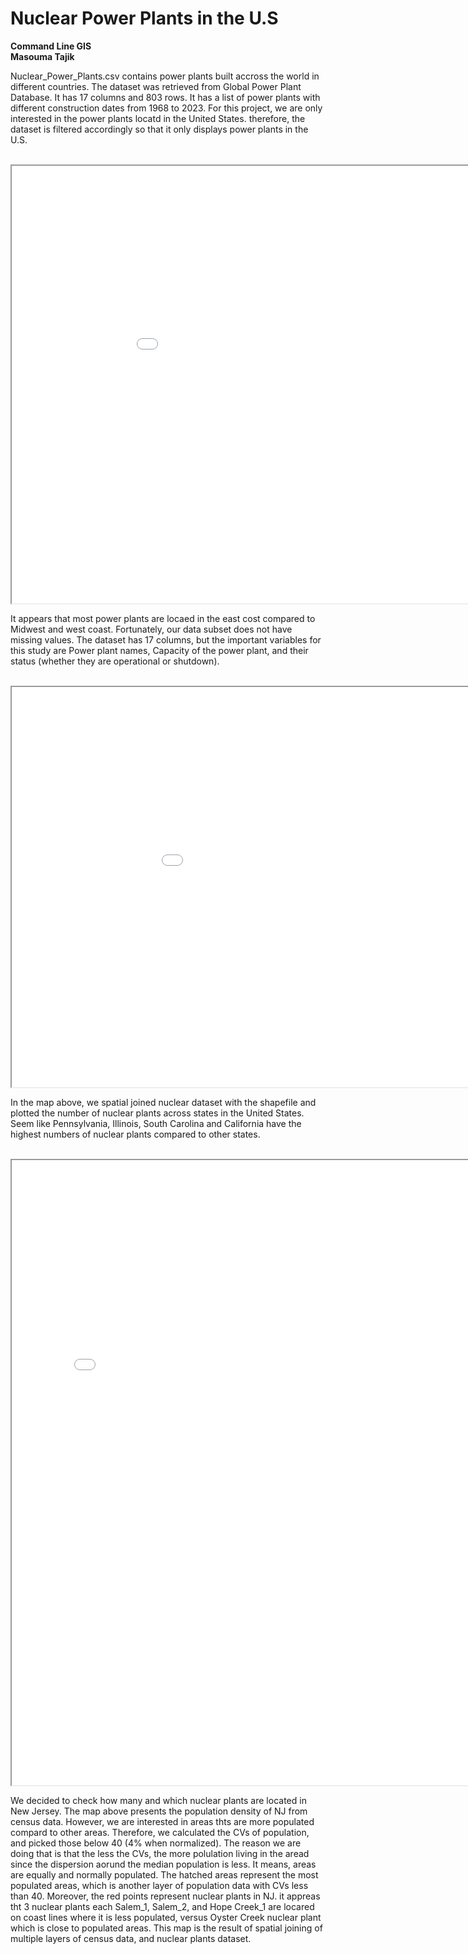---
---
# Nuclear Power Plants in the U.S <br>
**Command Line GIS**<br>
**Masouma Tajik**<br>

<p>Nuclear_Power_Plants.csv contains power plants built accross the world in different countries. The dataset was retrieved from Global Power Plant Database. It has 17 columns and 803 rows. It has a list of power plants with different construction dates from 1968 to 2023.  For this project, we are only interested in the power plants locatd in the United States. therefore, the dataset is filtered accordingly so that it only displays power plants in the U.S.</p> 
<br>
<iframe src="Distribution_map.html" width="1000" height="700"></iframe>
<br>
<p>It appears that most power plants are locaed in the east cost compared to Midwest and west coast. Fortunately, our data subset does not have missing values. The dataset has 17 columns, but the important variables for this study are Power plant names, Capacity of the power plant, and their status (whether they are operational or shutdown).</p> 
<br>
<iframe src="map_number_of_nuclear_plants.png" width="1080" height="640"></iframe>
<br>
<p>In the map above, we spatial joined nuclear dataset with the shapefile and plotted the number of nuclear plants across states in the United States. Seem like Pennsylvania, Illinois, South Carolina and California have the highest numbers of nuclear plants compared to other states.</p> 
<br>
<iframe src="map_with_nuclear_points.png" width="800" height="1000"></iframe>
<br>  
<p>We decided to check how many and which nuclear plants are located in New Jersey. The map above presents the population density of NJ from census data. However, we are interested in areas thts are more populated compard to other areas. Therefore, we calculated the CVs of population, and picked those below 40 (4% when normalized). The reason we are doing that is that the less the CVs, the more polulation living in the aread since the dispersion aorund the median population is less. It means, areas are equally and normally populated. The hatched areas represent the most populated areas, which is another layer of population data with CVs less than 40. Moreover, the red points represent nuclear plants in NJ. it appreas tht 3 nuclear plants each Salem_1, Salem_2, and Hope Creek_1 are locared on coast lines where it is less populated, versus Oyster Creek nuclear plant which is close to populated areas. This map is the result of spatial joining of multiple layers of census data, and nuclear plants dataset.  </p>
